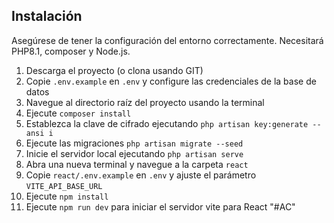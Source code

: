 
## Instalación
Asegúrese de tener la configuración del entorno correctamente. Necesitará PHP8.1, composer y Node.js.

1. Descarga el proyecto (o clona usando GIT)
2. Copie `.env.example` en `.env` y configure las credenciales de la base de datos
3. Navegue al directorio raíz del proyecto usando la terminal
4. Ejecute `composer install`
5. Establezca la clave de cifrado ejecutando `php artisan key:generate --ansi
i`
6. Ejecute las migraciones `php artisan migrate --seed`
7. Inicie el servidor local ejecutando `php artisan serve`
8. Abra una nueva terminal y navegue a la carpeta `react`
9. Copie `react/.env.example` en `.env` y ajuste el parámetro `VITE_API_BASE_URL`
9. Ejecute `npm install`
10. Ejecute `npm run dev` para iniciar el servidor vite para React
"#AC"
